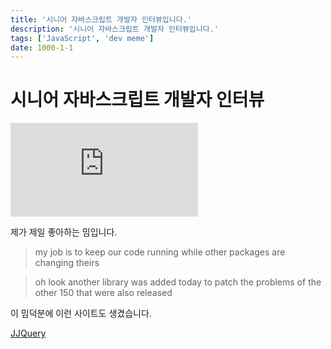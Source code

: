 ```yaml
---
title: '시니어 자바스크립트 개발자 인터뷰입니다.'
description: '시니어 자바스크립트 개발자 인터뷰입니다.'
tags: ['JavaScript', 'dev meme']
date: 1000-1-1
---
```


# 시니어 자바스크립트 개발자 인터뷰

<iframe className="codepen" src="https://www.youtube.com/embed/Uo3cL4nrGOk" title="시니어 자바스크립트 개발자 인터뷰" frameBorder="0" allow="accelerometer; autoplay; clipboard-write; encrypted-media; gyroscope; picture-in-picture; web-share" allowFullScreen></iframe>

제가 제일 좋아하는 밈입니다.

> my job is to keep our code running while other packages are changing theirs

> oh look another library was added today to patch the problems of the other 150 that were also released

이 밈덕분에 이런 사이트도 생겼습니다.

[JJQuery](https://jjquery.io/)
